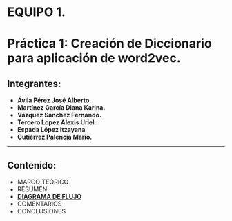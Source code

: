 # **EQUIPO 1.**

# Práctica 1: **Creación de Diccionario para aplicación de word2vec.**

## Integrantes:

* **Ávila Pérez José Alberto.**
* **Martínez García Diana Karina.**
* **Vázquez Sánchez Fernando.**
* **Tercero Lopez Alexis Uriel.**
* **Espada López Itzayana**
* **Gutiérrez Palencia Mario.**
---
## Contenido:

* MARCO TEÓRICO
* RESUMEN
* **[DIAGRAMA DE FLUJO](https://drive.google.com/file/d/1uWssOdo9o5myyVaGZbfBSAPmdY1NCTGt/view)**
* COMENTARIOS
* CONCLUSIONES



